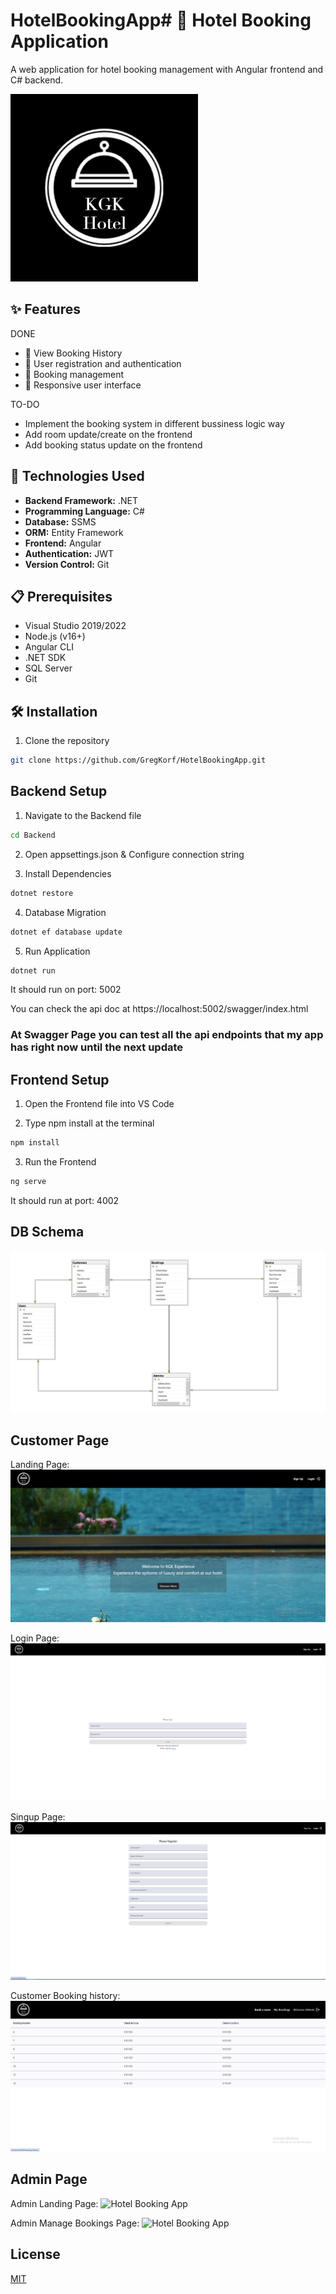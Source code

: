# HotelBookingApp# 🏨 Hotel Booking Application

A web application for hotel booking management with Angular frontend and C# backend.

![Hotel Booking App](image/logo.png) <!-- Add a screenshot of your application here -->

## ✨ Features

DONE

- 📅 View Booking History
- 👥 User registration and authentication
- 📝 Booking management
- 📱 Responsive user interface

TO-DO

- Implement the booking system in different bussiness logic way
- Add room update/create on the frontend
- Add booking status update on the frontend

## 🚀 Technologies Used

- **Backend Framework:** .NET
- **Programming Language:** C#
- **Database:** SSMS
- **ORM:** Entity Framework
- **Frontend:** Angular
- **Authentication:** JWT
- **Version Control:** Git

## 📋 Prerequisites

- Visual Studio 2019/2022
- Node.js (v16+)
- Angular CLI
- .NET SDK
- SQL Server
- Git

## 🛠️ Installation

1. Clone the repository

```bash
git clone https://github.com/GregKorf/HotelBookingApp.git
```

## Backend Setup

1. Navigate to the Backend file

```bash
cd Backend
```

2. Open appsettings.json & Configure connection string

3. Install Dependencies

```bash
dotnet restore
```

4. Database Migration

```bash
dotnet ef database update
```

5. Run Application

```bash
dotnet run
```

It should run on port: 5002

You can check the api doc at https://localhost:5002/swagger/index.html

### At Swagger Page you can test all the api endpoints that my app has right now until the next update

## Frontend Setup

1. Open the Frontend file into VS Code

2. Type npm install at the terminal

```bash
npm install
```

3. Run the Frontend

```bash
ng serve
```

It should run at port: 4002

## DB Schema

![Hotel Booking App](image/dbschema.png)

## Customer Page

Landing Page:
![Hotel Booking App](image/landing.png)

Login Page:
![Hotel Booking App](image/login.png)

Singup Page:
![Hotel Booking App](image/signup.png)

Customer Booking history:
![Hotel Booking App](image/bookinghistory.png)

## Admin Page

Admin Landing Page:
![Hotel Booking App](image/admin-landing.png)

Admin Manage Bookings Page:
![Hotel Booking App](image/admin-manage-bookings.png)

## License

[MIT](https://choosealicense.com/licenses/mit/)
